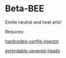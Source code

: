 # Beta-BEE
Emilie neutral and heat arts!

Requires:

[hardcoded-config-injector](https://github.com/CCDirectLink/hardcoded-config-injector
)

[extendable-severed-heads](https://github.com/CCDirectLink/extendable-severed-heads)
